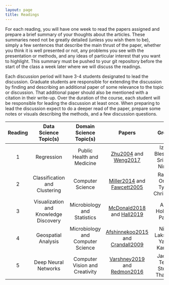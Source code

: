 ```yaml
---
layout: page
title: Readings
---
```


For each reading, you will have one week to read the papers assigned and prepare a brief summary of your thoughts about the articles. These summaries need not be greatly detailed (unless you wish them to be), simply a few sentences that describe the main thrust of the paper, whether you think it is well presented or not, any problems you see with the presentation or methods, and any ideas of particular interest that you want to highlight. This summary must be pushed to your git repository before the start of the class a week later where we will discuss the readings.

Each discussion period will have 3-4 students designated to lead the discussion. Graduate students are responsible for extending the discussion by finding and describing an additional paper of some relevance to the topic or discussion. That additional paper should also be mentioned with a citation in their write-up. Over the duration of the course, each student will be responsible for leading the discussion at least once. When preparing to lead the discussion expect to do a deeper read of the paper, prepare some notes or visuals describing the methods, and a few discussion questions.

**Reading**|**Data Science Topic(s)**|**Domain Science Topic(s)**|**Papers**|**Group**
:-----:|:-----:|:-----:|:-----:|:-----:
1|Regression|Public Health and Medicine|[Zhu2004](http://datascienceprojects.org/papers/Zhu2004%20-%20Alcohol.pdf) and [Weng2017](http://datascienceprojects.org/papers/Weng2017%20-%20Cardiovascular.pdf) | Izzy, Blessing, Srishti, Nimra
2|Classification and Clustering|Computer Science|[Miller2014](http://datascienceprojects.org/papers/Miller2014%20-%20Twitter%20Spam.pdf) and [Fawcett2005](http://datascienceprojects.org/papers/Fawcett2005%20-%20ROC.pdf) | Rahul, Orgil, Tyler, Christoph
3|Visualization and Knowledge Discovery|Microbiology and Statistics|[McDonald2018](http://datascienceprojects.org/papers/McDonald2018%20-%20Microbiome.pdf) and [Hall2019](http://datascienceprojects.org/papers/Hall2019%20-%20Explainable.pdf) | Ally, Holden, Parth
4|Geospatial Analysis|Microbiology and Computer Science|[Afshinnekoo2015](http://datascienceprojects.org/papers/Afshinnekoo2015%20-%20NYC%20Subway.pdf) and [Crandall2009](http://datascienceprojects.org/papers/Crandall2009%20-%20Photos.pdf) | Nick, Lakshya, Yash, Karthik
5|Deep Neural Networks|Computer Vision and Creativity|[Varshney2019](http://datascienceprojects.org/papers/Varshney2019%20-%20Chef.pdf) and [Redmon2016](http://datascienceprojects.org/papers/Redmon2016.-%20YOLO.pdf) | Jacob, Telly, Steve, Thanika

